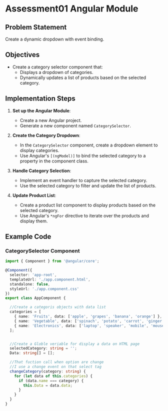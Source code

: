 # Assessment01 Angular Module

## Problem Statement
Create a dynamic dropdown with event binding.

## Objectives
- Create a category selector component that:
  - Displays a dropdown of categories.
  - Dynamically updates a list of products based on the selected category.

## Implementation Steps
1. **Set up the Angular Module**:
    - Create a new Angular project.
    - Generate a new component named `CategorySelector`.

2. **Create the Category Dropdown**:
    - In the `CategorySelector` component, create a dropdown element to display categories.
    - Use Angular's `[(ngModel)]` to bind the selected category to a property in the component class.

3. **Handle Category Selection**:
    - Implement an event handler to capture the selected category.
    - Use the selected category to filter and update the list of products.

4. **Update Product List**:
    - Create a product list component to display products based on the selected category.
    - Use Angular's `*ngFor` directive to iterate over the products and display them.

## Example Code
### CategorySelector Component
```typescript
import { Component } from '@angular/core';

@Component({
  selector: 'app-root',
  templateUrl: './app.component.html',
  standalone: false,
  styleUrl: './app.component.css'
})
export class AppComponent {

  //Create a categoris objects with data list
  categories = [
    { name: 'Fruits', data: ['apple', 'grapes', 'banana', 'orange'] },
    { name: 'Vegetable', data: ['spinach', 'potato', 'carrot', 'ginger'] },
    { name: 'Electronics', data: ['laptop', 'speaker', 'mobile', 'mouse'] }
  ];


  //Create a Globle veriable for display a data on HTML page
  selectedCategory: string = '';
  Data: string[] = [];

  //That fuction call when option are change 
  //I use a change event on that select tag
  changeCategory(category: string) {
    for (let data of this.categories) {
      if (data.name === category) {
        this.Data = data.data;
      }
    }
  }
}
```
